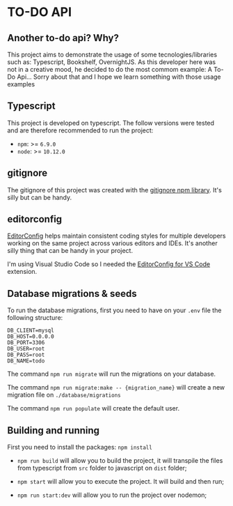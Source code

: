 # TO-DO API

## Another to-do api? Why?

This project aims to demonstrate the usage of some tecnologies/libraries such as: Typescript, Bookshelf, OvernightJS.
As this developer here was not in a creative mood, he decided to do the most commom example: A To-Do Api...
Sorry about that and I hope we learn something with those usage examples

## Typescript

This project is developed on typescript. The follow versions were tested and are therefore recommended to run the project:

- `npm`: >= `6.9.0`
- `node`: >= `10.12.0`

## gitignore

The gitignore of this project was created with the [gitignore npm library](https://www.npmjs.com/package/gitignore).
It's silly but can be handy.

## editorconfig

[EditorConfig](https://editorconfig.org/) helps maintain consistent coding styles for multiple developers working on the same project across various editors and IDEs.
It's another silly thing that can be handy in your project.

I'm using Visual Studio Code so I needed the [EditorConfig for VS Code](https://marketplace.visualstudio.com/items?itemName=EditorConfig.EditorConfig) extension.

## Database migrations & seeds

To run the database migrations, first you need to have on your `.env` file the following structure:

```
DB_CLIENT=mysql
DB_HOST=0.0.0.0
DB_PORT=3306
DB_USER=root
DB_PASS=root
DB_NAME=todo
```

The command `npm run migrate` will run the migrations on your database.

The command `npm run migrate:make -- {migration_name}` will create a new migration file on `./database/migrations`

The command `npm run populate` will create the default user.

## Building and running

First you need to install the packages: `npm install`

- `npm run build` will allow you to build the project, it will transpile the files from typescript from `src` folder to javascript on `dist` folder;

- `npm start` will allow you to execute the project. It will build and then run;

- `npm run start:dev` will allow you to run the project over nodemon;
